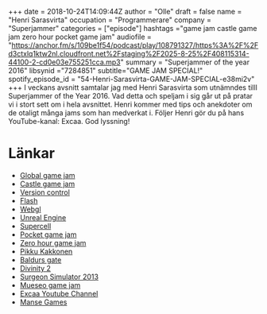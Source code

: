 +++
date = 2018-10-24T14:09:44Z
author = "Olle"
draft = false
name = "Henri Sarasvirta"
occupation = "Programmerare"
company = "Superjammer"
categories = ["episode"]
hashtags ="game jam castle game jam zero hour pocket game jam"
audiofile = "https://anchor.fm/s/109be1f54/podcast/play/108791327/https%3A%2F%2Fd3ctxlq1ktw2nl.cloudfront.net%2Fstaging%2F2025-8-25%2F408115314-44100-2-cd0e03e755251cca.mp3"
summary = "Superjammer of the year 2016"
libsynid ="7284851"
subtitle="GAME JAM SPECIAL!"
spotify_episode_id = "54-Henri-Sarasvirta-GAME-JAM-SPECIAL-e38mi2v"
+++
I veckans avsnitt samtalar jag med Henri Sarasvirta som utnämndes tilll Superjammer of the Year 2016. Vad detta och speljam i sig går ut på pratar vi i stort sett om i hela avsnittet. Henri kommer med tips och anekdoter om de otaligt många jams som han medverkat i. Följer Henri gör du på hans YouTube-kanal: Excaa. God lyssning!
# Länkar
* [Global game jam](https://globalgamejam.org/)
* [Castle game jam](https://www.facebook.com/events/233409717172818/)
* [Version control](https://biz30.timedoctor.com/git-mecurial-and-cvs-comparison-of-svn-software/)
* [Flash](https://en.wikipedia.org/wiki/Adobe_Flash)
* [Webgl](https://developer.mozilla.org/en-US/docs/Web/API/WebGL_API/Tutorial)
* [Unreal Engine](https://www.unrealengine.com/en-US/what-is-unreal-engine-4)
* [Supercell](https://supercell.com/en/)
* [Pocket game jam](http://www.finnishgamejam.com/pocket-jam-2/)
* [Zero hour game jam](http://0hgame.eu/)
* [Pikku Kakkonen](https://www.youtube.com/watch?v=rMbbzKx0Aqk&list=PLjg3YCd7XlZVrw7SgeqA2qPI7Rcnac6qT)
* [Baldurs gate](https://www.youtube.com/watch?v=DjWWuUDtSaE)
* [Divinity 2](https://www.youtube.com/watch?v=bTWTFX8qzPI)
* [Surgeon Simulator 2013](http://2013.globalgamejam.org/2013/surgeon-simulator-2013)
* [Mueseo game jam](https://www.eventbrite.com/e/museo-game-jam-tickets-50505263603 )
* [Excaa Youtube Channel](https://www.youtube.com/watch?v=Be5M2qtNBjs)
* [Manse Games](https://www.mansegames.com)

